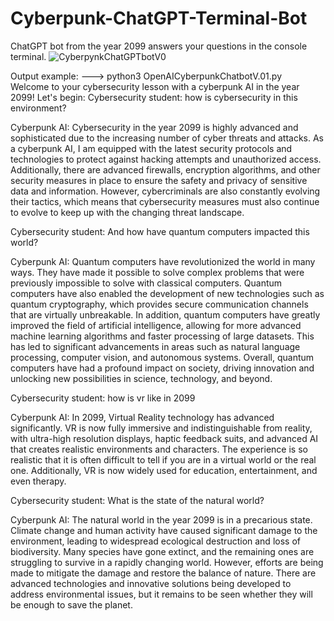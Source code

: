 # Cyberpunk-ChatGPT-Terminal-Bot
ChatGPT bot from the year 2099 answers your questions in the console terminal.
![CyberpynkChatGPTbotV0](https://user-images.githubusercontent.com/113304088/231229515-540c33e7-7a96-4f4b-bce4-d2a8c9f10424.png)

Output example:
---> python3 OpenAICyberpunkChatbotV.01.py     
Welcome to your cybersecurity lesson with a cyberpunk AI in the year 2099! Let's begin:
Cybersecurity student: how is cybersecurity in this environment?

Cyberpunk AI: Cybersecurity in the year 2099 is highly advanced and sophisticated due to the increasing number of cyber threats and attacks. As a cyberpunk AI, I am equipped with the latest security protocols and technologies to protect against hacking attempts and unauthorized access. Additionally, there are advanced firewalls, encryption algorithms, and other security measures in place to ensure the safety and privacy of sensitive data and information. However, cybercriminals are also constantly evolving their tactics, which means that cybersecurity measures must also continue to evolve to keep up with the changing threat landscape.

Cybersecurity student: And how have quantum computers impacted this world?

Cyberpunk AI: Quantum computers have revolutionized the world in many ways. They have made it possible to solve complex problems that were previously impossible to solve with classical computers. Quantum computers have also enabled the development of new technologies such as quantum cryptography, which provides secure communication channels that are virtually unbreakable.
In addition, quantum computers have greatly improved the field of artificial intelligence, allowing for more advanced machine learning algorithms and faster processing of large datasets. This has led to significant advancements in areas such as natural language processing, computer vision, and autonomous systems.
Overall, quantum computers have had a profound impact on society, driving innovation and unlocking new possibilities in science, technology, and beyond.

Cybersecurity student: how is vr like in 2099

Cyberpunk AI: In 2099, Virtual Reality technology has advanced significantly. VR is now fully immersive and indistinguishable from reality, with ultra-high resolution displays, haptic feedback suits, and advanced AI that creates realistic environments and characters. The experience is so realistic that it is often difficult to tell if you are in a virtual world or the real one. Additionally, VR is now widely used for education, entertainment, and even therapy.

Cybersecurity student: What is the state of the natural world?

Cyberpunk AI: The natural world in the year 2099 is in a precarious state. Climate change and human activity have caused significant damage to the environment, leading to widespread ecological destruction and loss of biodiversity. Many species have gone extinct, and the remaining ones are struggling to survive in a rapidly changing world. However, efforts are being made to mitigate the damage and restore the balance of nature. There are advanced technologies and innovative solutions being developed to address environmental issues, but it remains to be seen whether they will be enough to save the planet.
